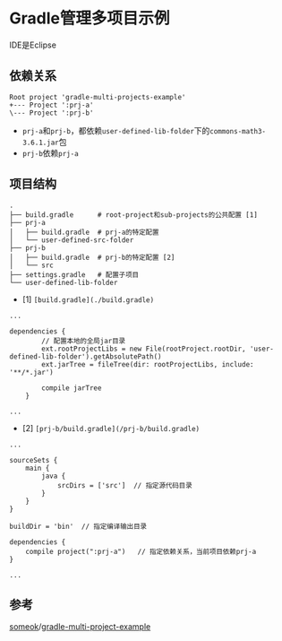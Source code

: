 # Gradle管理多项目示例

IDE是Eclipse

## 依赖关系

```
Root project 'gradle-multi-projects-example'
+--- Project ':prj-a'
\--- Project ':prj-b'
```

* `prj-a`和`prj-b`，都依赖`user-defined-lib-folder`下的`commons-math3-3.6.1.jar`包
* `prj-b`依赖`prj-a`

## 项目结构

```
.
├── build.gradle      # root-project和sub-projects的公共配置 [1]
├── prj-a
│   ├── build.gradle  # prj-a的特定配置
│   └── user-defined-src-folder
├── prj-b
│   ├── build.gradle  # prj-b的特定配置 [2]
│   └── src
├── settings.gradle   # 配置子项目
└── user-defined-lib-folder
```

* [1] `[build.gradle](./build.gradle)`

```
...

dependencies {
        // 配置本地的全局jar目录
        ext.rootProjectLibs = new File(rootProject.rootDir, 'user-defined-lib-folder').getAbsolutePath()
        ext.jarTree = fileTree(dir: rootProjectLibs, include: '**/*.jar')

        compile jarTree
    }

...
```

* [2] `[prj-b/build.gradle](/prj-b/build.gradle)`

```
...

sourceSets {
    main {
        java {
            srcDirs = ['src']  // 指定源代码目录
        }
    }
}

buildDir = 'bin'  // 指定编译输出目录

dependencies {
    compile project(":prj-a")   // 指定依赖关系，当前项目依赖prj-a
}

...
```

## 参考
[someok](https://github.com/someok)/[gradle-multi-project-example](https://github.com/someok/gradle-multi-project-example)

